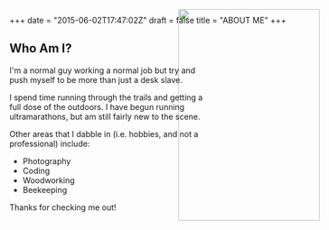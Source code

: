 +++
date = "2015-06-02T17:47:02Z"
draft = false
title = "ABOUT ME"
+++


## Who Am I? 

<img src="/images/headshot.jpeg" 
style="float: right; padding: 50px 75px; margin: -150px -120px; width: 250px; height: 375px;">

I'm a normal guy working a normal job but try and push myself to
be more than just a desk slave.

I spend time running through the trails and getting a full dose of the outdoors.
I have begun running ultramarathons, but am still fairly new to the scene.

Other areas that I dabble in (i.e. hobbies, and not a professional) include:

+ Photography
+ Coding
+ Woodworking
+ Beekeeping

Thanks for checking me out!
